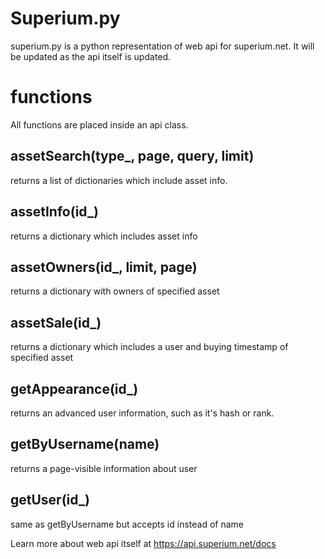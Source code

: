 # Superium.py
superium.py is a python representation of web api for superium.net. It will be updated as the api itself is updated.

# functions
All functions are placed inside an api class.

## assetSearch(type_, page, query, limit)
returns a list of dictionaries which include asset info.

## assetInfo(id_)
returns a dictionary which includes asset info

## assetOwners(id_, limit, page)

returns a dictionary with owners of specified asset

## assetSale(id_)
returns a dictionary which includes a user and buying timestamp of specified asset

## getAppearance(id_)
returns an advanced user information, such as it's hash or rank.

## getByUsername(name)
returns a page-visible information about user

## getUser(id_)
same as getByUsername but accepts id instead of name

Learn more about web api itself at https://api.superium.net/docs

